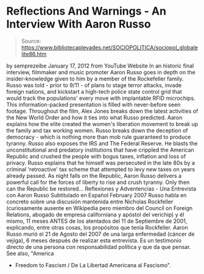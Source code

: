 # Reflections And Warnings - An Interview With Aaron Russo

> Source: https://www.bibliotecapleyades.net/SOCIOPOLITICA/sociopol_globalelite86.htm

by
semprezeibe
January 17, 2012
from
YouTube Website
In an historic final interview, filmmaker and music promoter
Aaron Russo
goes in depth on the insider-knowledge given to him by a member of
the
Rockefeller family.
Russo was told - prior to 9/11 - of plans to stage
terror attacks, invade foreign nations, and kickstart a high-tech police
state control grid that would track the populations' every move with
implantable RFID microchips.
This information-packed presentation is filled with never-before seen
footage. Throughout the film, Alex Jones breaks down the latest activities
of the New World Order and how it ties into what Russo predicted.
Aaron explains how
the elite created the women's liberation movement to
break up the family and tax working women. Russo breaks down the deception
of democracy - which is nothing more than mob rule guaranteed to produce
tyranny.
Russo also exposes the IRS and
The Federal Reserve. He blasts the unconstitutional
and predatory institutions that have crippled the American Republic and
crushed the people with bogus taxes, inflation and loss of privacy. Russo
explains that he himself was persecuted in the late 80s by a criminal
'retroactive' tax scheme that attempted to levy new taxes on years already
passed.
As night falls on the Republic, Aaron Russo delivers a powerful call for the
forces of liberty to rise and crush tyranny.
Only then can the Republic be
restored...
Reflexiones y Adventencias - Una Entrevista con Aaron
Russo
Subtitulado en Español
February 2007
Russo habla en concreto sobre una discusión mantenida
entre Nicholas Rockfeller (curiosamente
ausente en
Wikipedia pero miembro del
Council on Foreign Relations,
abogado de empresa californiana y apóstol del
verichip)
y él mismo, 11 meses ANTES de los atentados del
11 de
Septiembre de 2001, explicando, entre otras cosas, los
propósitos que tenía Rockfeller.
Aaron Russo murió el 21 de Agosto del 2007 de una larga
enfermedad (cáncer de vejiga),
6
meses después de realizar esta entrevista.
Es un testimonio directo de una persona con
responsabilidad política y que da que pensar.
See also, "America
- Freedom to Fascism / De La Libertad Americana al Fascismo".
